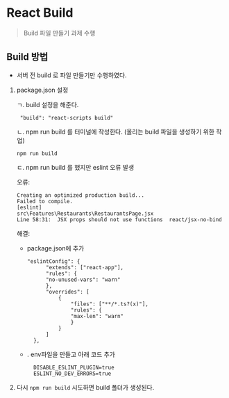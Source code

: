 # React Build

> Build 파일 만들기 과제 수행

## Build 방법

- 서버 전 build 로 파일 만들기만 수행하였다.

1.  package.json 설정

    ㄱ. build 설정을 해준다.

    ```
     "build": "react-scripts build"
    ```

    ㄴ. npm run build 를 터미널에 작성한다. (올리는 build 파일을 생성하기 위한 작업)

    `npm run build`

    ㄷ. npm run build 를 했지만 eslint 오류 발생

    오류:

    ```
    Creating an optimized production build...
    Failed to compile.
    [eslint]
    src\Features\Restaurants\RestaurantsPage.jsx
    Line 58:31:  JSX props should not use functions  react/jsx-no-bind
    ```

    해결:

    - package.json에 추가

      ```
      "eslintConfig": {
            "extends": ["react-app"],
            "rules": {
            "no-unused-vars": "warn"
            },
            "overrides": [
                {
                    "files": ["**/*.ts?(x)"],
                    "rules": {
                    "max-len": "warn"
                    }
                }
            ]
        },
      ```

    * . env파일을 만들고 아래 코드 추가
      ```
        DISABLE_ESLINT_PLUGIN=true
        ESLINT_NO_DEV_ERRORS=true
      ```

2.  다시 `npm run build` 시도하면 build 폴더가 생성된다.
